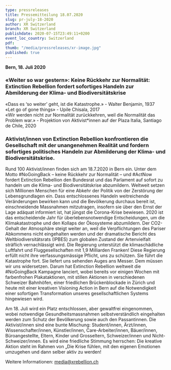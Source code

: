 ```yaml
---
type: pressreleases
title: Pressemitteilung 18.07.2020
slug: pr-july-18-2020
author: XR Switzerland
branch: XR Switzerland
publishdate: 2020-07-15T23:49:11+0200
event_loc_country: Switzerland
pdf:
thumb: "/media/pressreleases/xr-image.jpg"
published: true
---
```

**Bern, 18. Juli 2020**

### «Weiter so war gestern»: Keine Rückkehr zur Normalität: Extinction Rebellion fordert sofortiges Handeln zur Abmilderung der Klima- und Biodiversitätskrise

«Dass es ‘so weiter’ geht, ist die Katastrophe.» - Walter Benjamin, 1937\
«Let go of gone things» - Upile Chisala, 2017\
«Wir werden nicht zur Normalität zurückkehren, weil die Normalität das Problem war.» - Projektion von Aktivist*innen auf der Plaza Italia, Santiago de Chile, 2020

### Aktivist/innen von Extinction Rebellion konfrontieren die Gesellschaft mit der unangenehmen Realität und fordern sofortiges politisches Handeln zur Abmilderung der Klima- und Biodiversitätskrise.

Rund 100 Aktivist/innen finden sich am 18.7.2020 in Bern ein. Unter dem Motto #NoGoingBack – keine Rückkehr zur Normalität – und #ActNow fordert Extinction Rebellion den Bundesrat und das Parlament auf sofort zu handeln um die Klima- und Biodiversitätskrise abzumildern. Weltweit setzen sich Millionen Menschen für eine Abkehr der Politik von der Zerstörung der Lebensgrundlagen ein. Dass entschlossenes Handeln weitreichende Veränderungen bewirken kann und die Bevölkerung durchaus bereit ist, einschneidende Massnahmen mitzutragen, insofern sie über den Ernst der Lage adäquat informiert ist, hat jüngst die Corona-Krise bewiesen. 2020 ist das entscheidende Jahr für überlebensnotwendige Entscheidungen, um die Klimakatastrophe und den Kollaps der Ökosysteme abzumildern. Der CO2-Gehalt der Atmosphäre steigt weiter an, weil die Verpflichtungen des Pariser Abkommens nicht eingehalten werden und der dramatische Bericht des Weltbiodiversitätsrats (IPBES) zum globalen Zustand der Artenvielfalt sträflich vernachlässigt wird. Die Regierung unterstützt die klimaschädliche Luftfahrt und Fluggesellschaften mit 1,9 Milliarden Franken! Diese Regierung erfüllt nicht ihre verfassungsmässige Pflicht, uns zu schützen. Sie führt die Katastrophe fort. Sie liefert uns sehenden Auges ans Messer. Dem müssen wir uns widersetzen. Darum hat Extinction Rebellion weltweit die #NoGoingBack Kampagne lanciert, wobei bereits vor einigen Wochen mit farbenfrohen Plakataktionen, mit stillen Aktionen in verschiedenen Schweizer Bahnhöfen, einer friedlichen Brückenblockade in Zürich und heute mit einer kreativen Visioning Action in Bern auf die Notwendigkeit einer sofortigen Transformation unseres gesellschaftlichen Systems hingewiesen wird.

Am 18. Juli wird ein Platz entschlossen, aber gewaltfrei eingenommen, wobei notwendige Gesundheitsmassnahmen selbstverständlich eingehalten werden zum Schutz der Bevölkerung sowie auch den Passantinnen. Die Aktivist/innen sind eine bunte Mischung: Student/innen, Ärzt/innen, Wissenschafter/innen, Künstler/innen, Care-Arbeiter/innen, Bäuer/innen, Büroangestellte, Eltern, Kinder und Grosseltern, Schweizer/innen und Nicht-Schweizer/innen. Es wird eine friedliche Stimmung herrschen: Die kreative Aktion steht im Rahmen von „Die Krise fühlen, mit den eigenen Emotionen umzugehen und dann selber aktiv zu werden!

Weitere Informationen: media@xrebellion.ch
